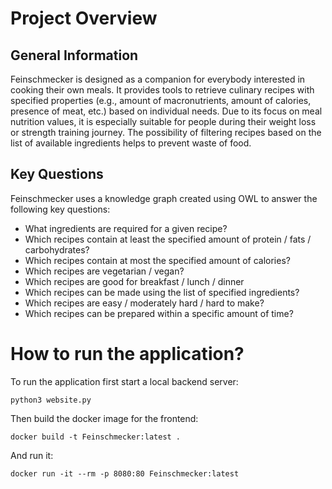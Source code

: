 # Project Overview

## General Information
Feinschmecker is designed as a companion for everybody interested in cooking their own meals. It provides tools to retrieve culinary recipes with specified properties (e.g., amount of macronutrients, amount of calories, presence of meat, etc.) based on individual needs. Due to its focus on meal nutrition values, it is especially suitable for people during their weight loss or strength training journey. The possibility of filtering recipes based on the list of available ingredients helps to prevent waste of food.

## Key Questions
Feinschmecker uses a knowledge graph created using OWL to answer the following key questions:
- What ingredients are required for a given recipe?
- Which recipes contain at least the specified amount of protein / fats / carbohydrates?
- Which recipes contain at most the specified amount of calories?
- Which recipes are vegetarian / vegan?
- Which recipes are good for breakfast / lunch / dinner 
- Which recipes can be made using the list of specified ingredients?
- Which recipes are easy / moderately hard / hard to make?
- Which recipes can be prepared within a specific amount of time?

# How to run the application?
To run the application first start a local backend server:
```console
python3 website.py
```

Then build the docker image for the frontend:
```console
docker build -t Feinschmecker:latest .
```

And run it:
```console
docker run -it --rm -p 8080:80 Feinschmecker:latest
```

